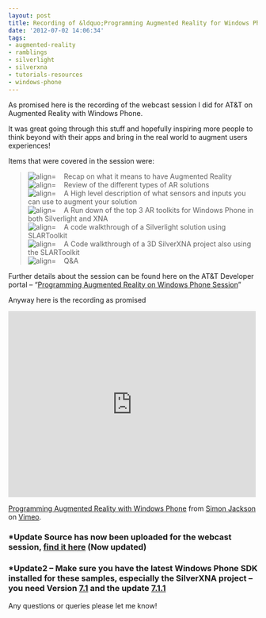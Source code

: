 ```yaml
---
layout: post
title: Recording of &ldquo;Programming Augmented Reality for Windows Phone&rdquo;
date: '2012-07-02 14:06:34'
tags:
- augmented-reality
- ramblings
- silverlight
- silverxna
- tutorials-resources
- windows-phone
---
```


As promised here is the recording of the webcast session I did for AT&T on Augmented Reality with Windows Phone.

It was great going through this stuff and hopefully inspiring more people to think beyond with their apps and bring in the real world to augment users experiences!

Items that were covered in the session were:

> ![align=](http://www.dotnetscraps.com/samples/bullets/031.gif)&nbsp;&nbsp;&nbsp; Recap on what it means to have Augmented Reality  
> ![align=](http://www.dotnetscraps.com/samples/bullets/031.gif)&nbsp;&nbsp;&nbsp; Review of the different types of AR solutions  
> ![align=](http://www.dotnetscraps.com/samples/bullets/031.gif)&nbsp;&nbsp;&nbsp; A High level description of what sensors and inputs you can use to augment your solution  
> ![align=](http://www.dotnetscraps.com/samples/bullets/031.gif)&nbsp;&nbsp;&nbsp; A Run down of the top 3 AR toolkits for Windows Phone in both Silverlight and XNA  
> ![align=](http://www.dotnetscraps.com/samples/bullets/031.gif)&nbsp;&nbsp;&nbsp; A code walkthrough of a Silverlight solution using SLARToolkit  
> ![align=](http://www.dotnetscraps.com/samples/bullets/031.gif)&nbsp;&nbsp;&nbsp; A Code walkthrough of a 3D SilverXNA project also using the SLARToolkit  
> ![align=](http://www.dotnetscraps.com/samples/bullets/031.gif)&nbsp;&nbsp;&nbsp; Q&A

Further details about the session can be found here on the AT&T Developer portal – “[Programming Augmented Reality on Windows Phone Session](https://developer.att.com/developer/forward.jsp?passedItemId=10700273)”

Anyway here is the recording as promised

<iframe loading="lazy" src="http://player.vimeo.com/video/44724205" frameborder="0" width="500" height="375"></iframe>

[Programming Augmented Reality with Windows Phone](http://vimeo.com/44724205) from [Simon Jackson](http://vimeo.com/user5386443) on [Vimeo](http://vimeo.com).

### \*Update Source has now been uploaded for the webcast session, [find it here](http://starterxna.codeplex.com/releases/view/91183 "Programming Augmented Reality for WP Source")&nbsp;(Now updated)

### \*Update2 – Make sure you have the latest Windows Phone SDK installed for these samples, especially the SilverXNA project – you need Version [7.1](http://www.microsoft.com/en-us/download/details.aspx?id=27570) and the update [7.1.1](http://www.microsoft.com/en-us/download/details.aspx?id=29233)

Any questions or queries please let me know!

